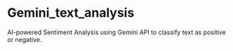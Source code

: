 # Gemini_text_analysis
AI-powered Sentiment Analysis using Gemini API to classify text as positive or negative.
